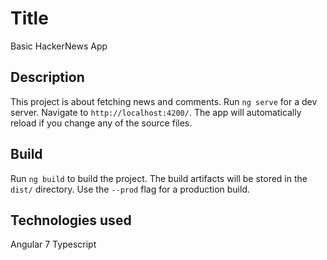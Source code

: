 # Title

Basic HackerNews App

## Description
This project is about fetching news and comments.  Run `ng serve` for a dev server. Navigate to `http://localhost:4200/`. The app will automatically reload if you change any of the source files.



## Build

Run `ng build` to build the project. The build artifacts will be stored in the `dist/` directory. Use the `--prod` flag for a production build.

## Technologies used

Angular 7
Typescript
